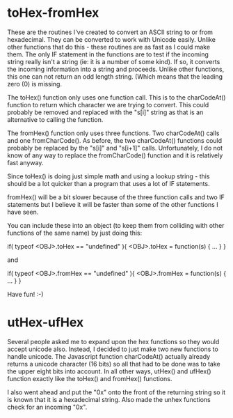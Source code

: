# toHex-fromHex
These are the routines I've created to convert an ASCII string to or from hexadecimal.
They can be converted to work with Unicode easily.  Unlike other functions that
do this - these routines are as fast as I could make them.  The only IF statement
in the functions are to test if the incoming string really isn't a string (ie: it
is a number of some kind).  If so, it converts the incoming information into a string
and proceeds.  Unlike other functions, this one can not return an odd length string.
(Which means that the leading zero (0) is missing.

The toHex() function only uses one function call.  This is to the charCodeAt() function
to return which character we are trying to convert.  This could probably be removed and replaced
with the "s[i]" string as that is an alternative to calling the function.

The fromHex() function only uses three functions.  Two charCodeAt() calls and one fromCharCode().
As before, the two charCodeAt() functions could probably be replaced by the "s[i]" and "s[i+1]"
calls.  Unfortunately, I do not know of any way to replace the fromCharCode() function and it
is relatively fast anyway.

Since toHex() is doing just simple math and using a lookup string - this should be a lot
quicker than a program that uses a lot of IF statements.

fromHex() will be a bit slower because of the three function calls and two IF statements
but I believe it will be faster than some of the other functions I have seen.

You can include these into an object (to keep them from colliding with other functions of the same name)
by just doing this:

if( typeof &lt;OBJ>.toHex == "undefined" ){
&lt;OBJ>.toHex = function(s)
{
   ...
}
}

and

if( typeof &lt;OBJ>.fromHex == "undefined" ){
&lt;OBJ>.fromHex = function(s)
{
   ...
}
}

Have fun! :-)

# utHex-ufHex

Several people asked me to expand upon the hex functions so
they would accept unicode also.  Instead, I decided to just
make two new functions to handle unicode.  The Javascript
function charCodeAt() actually already returns a unicode
character (16 bits) so all that had to be done was to take
the upper eight bits into account.  In all other ways,
utHex() and ufHex() function exactly like the toHex()
and fromHex() functions.

I also went ahead and put the "0x" onto the front of the returning string so it is known that it is a hexadecimal string.  Also made the unhex functions check for an incoming "0x".
